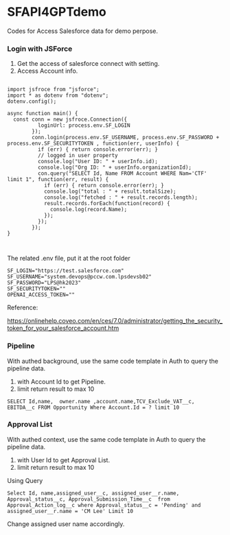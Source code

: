 # SFAPI4GPTdemo

Codes for Access Salesforce data for demo perpose. 

### Login with JSForce
1. Get the access of salesforce connect with setting. 
2. Access Account info. 

```

import jsfroce from "jsforce";
import * as dotenv from "dotenv";
dotenv.config();

async function main() {
  const conn = new jsfroce.Connection({
          loginUrl: process.env.SF_LOGIN
        });
        conn.login(process.env.SF_USERNAME, process.env.SF_PASSWORD + process.env.SF_SECURITYTOKEN , function(err, userInfo) {
          if (err) { return console.error(err); }
          // logged in user property
          console.log("User ID: " + userInfo.id);
          console.log("Org ID: " + userInfo.organizationId);
          con.query("SELECT Id, Name FROM Account WHERE Nam='CTF' limit 1", function(err, result) {
            if (err) { return console.error(err); }
            console.log("total : " + result.totalSize);
            console.log("fetched : " + result.records.length);
            result.records.forEach(function(record) {
              console.log(record.Name);
            });
          });
        });
}
  


```


The related .env file, put it at the root folder

```
SF_LOGIN="https://test.salesforce.com"
SF_USERNAME="system.devops@pccw.com.lpsdevsb02"
SF_PASSWORD="LPS@hk2023"
SF_SECURITYTOKEN=""
OPENAI_ACCESS_TOKEN=""
```



Reference: 

https://onlinehelp.coveo.com/en/ces/7.0/administrator/getting_the_security_token_for_your_salesforce_account.htm


### Pipeline 

With authed background, use the same code template in Auth to query the pipeline data.
1. with Account Id to get Pipeline. 
2. limit return result to max 10




```
SELECT Id,name,  owner.name ,account.name,TCV_Exclude_VAT__c, EBITDA__c FROM Opportunity Where Account.Id = ? limit 10
```


### Approval List

With authed context, use the same code template in Auth to query the pipeline data.
1. with User Id to get Approval List. 
2. limit return result to max 10


Using Query 
```
Select Id, name,assigned_user__c, assigned_user__r.name, Approval_status__c, Approval_Submission_Time__c  from Approval_Action_log__c where Approval_status__c = 'Pending' and  assigned_user__r.name = 'CM Lee' Limit 10 

```

Change assigned user name accordingly.

